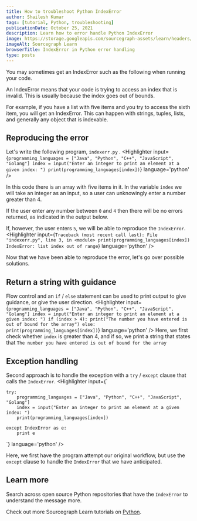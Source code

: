 ```yaml
---
title: How to troubleshoot Python IndexError
author: Shailesh Kumar
tags: [tutorial, Python, troubleshooting]
publicationDate: October 25, 2021
description: Learn how to error handle Python IndexError
image: https://storage.googleapis.com/sourcegraph-assets/learn/headers/sourcegraph-learn-header.png
imageAlt: Sourcegraph Learn
browserTitle: IndexError in Python error handling
type: posts
---
```


You may sometimes get an IndexError such as the following when running your code.
<Highlighter
input='IndexError: list index out of range'
language='python'
/>

An IndexError means that your code is trying to access an index that is invalid. This is usually because the index goes out of bounds.

For example, if you have a list with five items and you try to access the sixth item, you will get an IndexError.
This can happen with strings, tuples, lists, and generally any object that is indexable.

## Reproducing the error
Let's write the following program, `indexerr.py` .
<Highlighter
input={`
    programming_languages = ["Java", "Python", "C++", "JavaScript", "Golang"]
    index = input("Enter an integer to print an element at a given index: ")
    print(programming_languages[index])
  `}
language='python'
/>

In this code there is an array with five items in it. In the variable `index` we will take an integer as an input, so a user can unknowingly enter a number greater than 4.

If the user enter any number between `0` and `4` then there will be no errors returned, as indicated in the output below.
<Highlighter
input='Enter an integer to print an element at a given index: 1
Python'
language='python'
/>

If, however, the user enters `5`, we will be able to reproduce the `IndexError`.
<Highlighter
input={`Traceback (most recent call last):
  File "indexerr.py", line 3, in <module>
    print(programming_languages[index])
IndexError: list index out of range`}
language='python'
/>

Now that we have been able to reproduce the error, let's go over possible solutions.

## Return a string with guidance 
Flow control and an `if` / `else` statement can be used to print output to give guidance, or give the user direction.
<Highlighter
input={`
    programming_languages = ["Java", "Python", "C++", "JavaScript", "Golang"]
    index = input("Enter an integer to print an element at a given index: ")
    if (index > 4):
        print("The number you have entered is out of bound for the array")
    else:
        print(programming_languages[index])
  `}
language='python'
/>
Here, we first check whether `index` is greater than 4, and if so, we print a string that states that `The number you have entered is out of bound for the array`
<Highlighter
input='Enter an integer to print an element at a given index: 5
The number you have entered is out of bound for the array'
language='python'
/>


## Exception handling
Second approach is to handle the exception with a `try` / `except` clause that calls the `IndexError`.
<Highlighter
input={`
 
    try:
        programming_languages = ["Java", "Python", "C++", "JavaScript", "Golang"]
        index = input("Enter an integer to print an element at a given index: ")
        print(programming_languages[index])
 
    except IndexError as e:
        print e
`}
language='python'
/>

Here, we first have the program attempt our original workflow, but use the `except` clause to handle the `IndexError` that we have anticipated. 
<Highlighter
input='Enter an integer to print an element at a given index: 5
list index out of range'
language='python'
/>

## Learn more

Search across open source Python repositories that have the `IndexError` to understand the message more.

<SourcegraphSearch query="IndexError lang:python" patternType="literal"/>

Check out more Sourcegraph Learn tutorials on [Python](https://learn.sourcegraph.com/tags/python).
